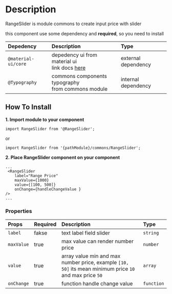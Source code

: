 # Description

RangeSlider is module commons to create input price with slider

this component use some dependency and **required**, so you need to install

| Depedency   | Description | Type |
| :---        | :---        |:---  |
| `@material-ui/core` | depedency ui from material ui <br/> link docs [here](https://material-ui.com/getting-started/installation/)| external dependency |
| `@Typography` | commons components typography <br />from commons module | internal dependency |


## How To Install

**1. Import module to your component**
```node
import RangeSlider from '@RangeSlider';
```

or

```node
import RangeSlider from '{pathModule}/commons/RangeSlider';
```

**2. Place RangeSlider component on your component**

```node
...
 <RangeSlider
    label="Range Price"
    maxValue={1000}
    value={[100, 500]}
    onChange={handleChangeValue }
/>
...
```

### Properties
| Props       | Required | Description | Type |
| :---        | :---     | :---        |:---  |
| `label`    | fakse    | text label field slider | `string` |
| `maxValue`    | true    | max value can render number price | `number` |
| `value`    | true    | array value min and max number price, example `[10, 50]` its mean minimum price `10` and max price `50` | `array` |
| `onChange`    | true    | function handle change value | `function` |

